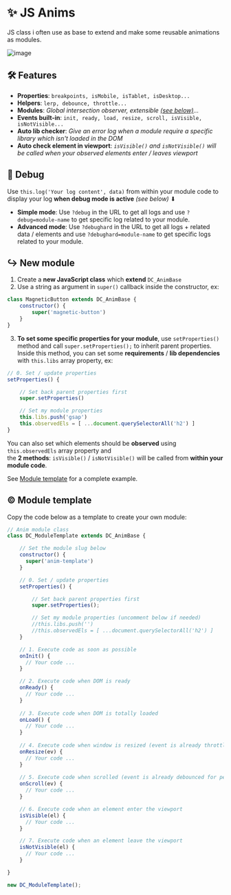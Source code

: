 # ✨ JS Anims
JS class i often use as base to extend and make some reusable animations as modules. 

![image](https://github.com/DamChtlv/js-anim-base/assets/6544224/11dccdb0-2de2-4fc2-8221-91e86cdcc472)

## 🛠 Features
- **Properties**: `breakpoints, isMobile, isTablet, isDesktop...`
- **Helpers**: `lerp, debounce, throttle...`
- **Modules**: _Global intersection observer, extensible [(see below)](https://github.com/DamChtlv/js-anim-base/tree/main/README.md#new-module)..._
- **Events built-in**: `init, ready, load, resize, scroll, isVisible, isNotVisible...`
- **Auto lib checker**: _Give an error log when a module require a specific library which isn't loaded in the DOM_
- **Auto check element in viewport**: _`isVisible()` and `isNotVisible()` will be called when your observed elements enter / leaves viewport_

## 👀 Debug
Use `this.log('Your log content', data)` from within your module code to display your log **when debug mode is active** _(see below)_ ⬇
- **Simple mode**: Use `?debug` in the URL to get all logs and use `?debug=module-name` to get specific log related to your module.
- **Advanced mode**: Use `?debughard` in the URL to get all logs + related data / elements and use `?debughard=module-name` to get specific logs related to your module.

## ↪ New module
1. Create a **new JavaScript class** which **extend** `DC_AnimBase`
2. Use a string as argument in `super()` callback inside the constructor, ex: 
```js
class MagneticButton extends DC_AnimBase {
    constructor() {
        super('magnetic-button')
    }
}
```
3. **To set some specific properties for your module**, use `setProperties()` method and call `super.setProperties();` to inherit parent properties.  
Inside this method, you can set some **requirements** / **lib dependencies** with `this.libs` array property, ex:    
```js
// 0. Set / update properties
setProperties() {

    // Set back parent properties first
    super.setProperties()

    // Set my module properties
    this.libs.push('gsap')
    this.observedEls = [ ...document.querySelectorAll('h2') ]
}
```

You can also set which elements should be **observed** using `this.observedEls` array property and  
the **2 methods**: `isVisible()` / `isNotVisible()` will be called from **within your module code**.

See [Module template](https://github.com/DamChtlv/js-anim-base/tree/main/README.md#module-template) for a complete example.

## © Module template
Copy the code below as a template to create your own module:  

```js
// Anim module class
class DC_ModuleTemplate extends DC_AnimBase {

    // Set the module slug below
    constructor() {
      super('anim-template')
    }

    // 0. Set / update properties
    setProperties() {

        // Set back parent properties first
        super.setProperties();

        // Set my module properties (uncomment below if needed)
        //this.libs.push('')
        //this.observedEls = [ ...document.querySelectorAll('h2') ]
    }

    // 1. Execute code as soon as possible
    onInit() {
      // Your code ...
    }

    // 2. Execute code when DOM is ready
    onReady() {
      // Your code ...
    }
    
    // 3. Execute code when DOM is totally loaded
    onLoad() {
      // Your code ...
    }
    
    // 4. Execute code when window is resized (event is already throttled for perf)
    onResize(ev) {
      // Your code ...
    }
    
    // 5. Execute code when scrolled (event is already debounced for perf)
    onScroll(ev) {
      // Your code ...
    }

    // 6. Execute code when an element enter the viewport
    isVisible(el) {
      // Your code ...
    }

    // 7. Execute code when an element leave the viewport
    isNotVisible(el) {
      // Your code ...
    }

}

new DC_ModuleTemplate();
```
